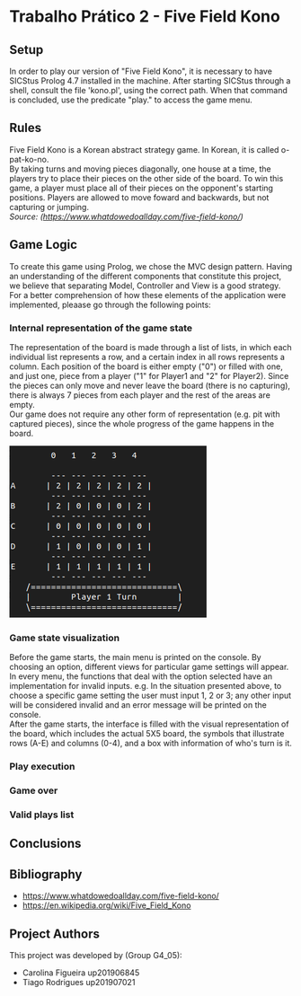 # Trabalho Prático 2 - Five Field Kono

## Setup

In order to play our version of "Five Field Kono", it is necessary to have SICStus Prolog 4.7 installed in the machine. After starting SICStus through a shell, consult the file 'kono.pl', using the correct path. When that command is concluded, use the predicate "play." to access the game menu.

## Rules

Five Field Kono is a Korean abstract strategy game. In Korean, it is called o-pat-ko-no. <br>
By taking turns and moving pieces diagonally, one house at a time, the players try to place their pieces on the other side of the board. To win this game, a player must place all of their pieces on the opponent's starting positions. Players are allowed to move foward and backwards, but not capturing or jumping. <br>
<i>Source: (https://www.whatdowedoallday.com/five-field-kono/)</i>

## Game Logic

To create this game using Prolog, we chose the MVC design pattern. Having an understanding of the different components that constitute this project, we believe that separating Model, Controller and View is a good strategy. For a better comprehension of how these elements of the application were implemented, pleaase go through the following points:

### Internal representation of the game state

The representation of the board is made through a list of lists, in which each individual list represents a row, and a certain index in all rows represents a column. Each position of the board is either empty ("0") or filled with one, and just one, piece from a player ("1" for Player1 and "2" for Player2). Since the pieces can only move and never leave the board (there is no capturing), there is always 7 pieces from each player and the rest of the areas are empty. <br>
Our game does not require any other form of representation (e.g. pit with captured pieces), since the whole progress of the game happens in the board. <br>

![](../images/initial_board.png)

### Game state visualization

Before the game starts, the main menu is printed on the console. By choosing an option, different views for particular game settings will appear. In every menu, the functions that deal with the option selected have an implementation for invalid inputs. e.g. In the situation presented above, to choose a specific game setting the user must input 1, 2 or 3; any other input will be considered invalid and an error message will be printed on the console. <br>
After the game starts, the interface is filled with the visual representation of the board, which includes the actual 5X5 board, the symbols that illustrate rows (A-E) and columns (0-4), and a box with information of who's turn is it.

### Play execution

### Game over

### Valid plays list

## Conclusions

## Bibliography

- https://www.whatdowedoallday.com/five-field-kono/
- https://en.wikipedia.org/wiki/Five_Field_Kono

## Project Authors

This project was developed by (Group G4_05):

- Carolina Figueira up201906845
- Tiago Rodrigues up201907021
